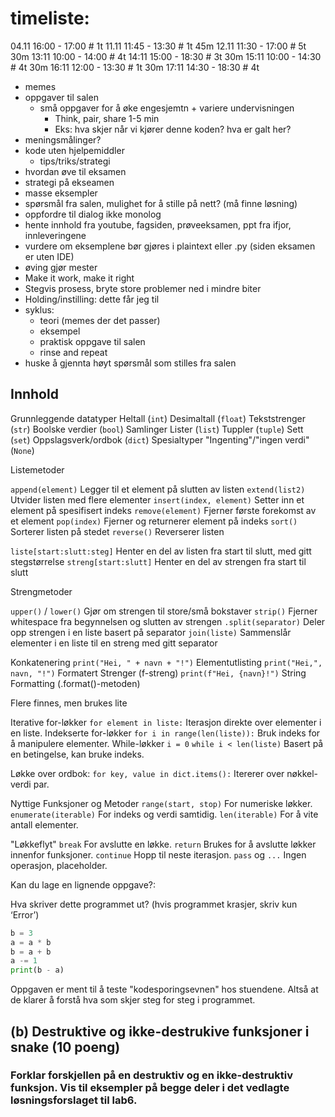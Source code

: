 # timeliste:
04.11 16:00 - 17:00 # 1t
11.11 11:45 - 13:30 # 1t 45m
12.11 11:30 - 17:00 # 5t 30m
13:11 10:00 - 14:00 # 4t
14:11 15:00 - 18:30 # 3t 30m
15:11 10:00 - 14:30 # 4t 30m
16:11 12:00 - 13:30 # 1t 30m
17:11 14:30 - 18:30 # 4t

* memes
* oppgaver til salen
    * små oppgaver for å øke engesjemtn + variere undervisningen
        * Think, pair, share 1-5 min
        * Eks: hva skjer når vi kjører denne koden? hva er galt her?
* meningsmålinger?
* kode uten hjelpemiddler
    * tips/triks/strategi
* hvordan øve til eksamen
* strategi på ekseamen
* masse eksempler
* spørsmål fra salen, mulighet for å stille på nett? (må finne løsning)
* oppfordre til dialog ikke monolog
* hente innhold fra youtube, fagsiden, prøveeksamen, ppt fra ifjor, innleveringene
* vurdere om eksemplene bør gjøres i plaintext eller .py (siden eksamen er uten IDE)
* øving gjør mester
* Make it work, make it right
* Stegvis prosess, bryte store problemer ned i mindre biter
* Holding/instilling: dette får jeg til
* syklus:
    * teori (memes der det passer)
    * eksempel
    * praktisk oppgave til salen
    - rinse and repeat
* huske å gjennta høyt spørsmål som stilles fra salen

## Innhold


Grunnleggende datatyper
Heltall (`int`)
Desimaltall (`float`)
Tekststrenger (`str`)
Boolske verdier (`bool`)
Samlinger
Lister (`list`)
Tuppler (`tuple`)
Sett (`set`)
Oppslagsverk/ordbok (`dict`)
Spesialtyper
"Ingenting"/"ingen verdi" (`None`)


Listemetoder

`append(element)`
    Legger til et element på slutten av listen
`extend(list2)`
    Utvider listen med flere elementer
`insert(index, element)`
    Setter inn et element på spesifisert indeks
`remove(element)`
    Fjerner første forekomst av et element
`pop(index)`
    Fjerner og returnerer element på indeks
`sort()`
    Sorterer listen på stedet
`reverse()`
    Reverserer listen


`liste[start:slutt:steg]`
    Henter en del av listen fra start til slutt, med gitt stegstørrelse
`streng[start:slutt]` 
    Henter en del av strengen fra start til slutt


Strengmetoder

`upper()` / `lower()`
    Gjør om strengen til store/små bokstaver
`strip()`
    Fjerner whitespace fra begynnelsen og slutten av strengen
`.split(separator)`
    Deler opp strengen i en liste basert på separator
`join(liste)`
    Sammenslår elementer i en liste til en streng med gitt separator


Konkatenering
`print("Hei, " + navn + "!")`
Elementutlisting
`print("Hei,", navn, "!")`
Formatert Strenger (f-streng)
`print(f"Hei, {navn}!")`
String Formatting (.format()-metoden)

Flere finnes, men brukes lite

Iterative for-løkker
    `for element in liste:`
        Iterasjon direkte over elementer i en liste.
Indekserte for-løkker
    `for i in range(len(liste)):`
        Bruk indeks for å manipulere elementer.
While-løkker
    `i = 0`
    `while i < len(liste)`
        Basert på en betingelse, kan bruke indeks.

Løkke over ordbok:
    `for key, value in dict.items():`
        Itererer over nøkkel-verdi par.

Nyttige Funksjoner og Metoder
`range(start, stop)`
    For numeriske løkker.
`enumerate(iterable)`
    For indeks og verdi samtidig.
`len(iterable)`
    For å vite antall elementer.

"Løkkeflyt"
`break`
    For avslutte en løkke.
`return`
    Brukes for å avslutte løkker innenfor funksjoner.
`continue`
    Hopp til neste iterasjon.
`pass` og `...` Ingen operasjon, placeholder.

Kan du lage en lignende oppgave?:

Hva skriver dette programmet ut? (hvis programmet krasjer, skriv kun ‘Error’)

```py
b = 3
a = a * b
b = a + b
a -= 1
print(b - a)
```

Oppgaven er ment til å teste "kodesporingsevnen" hos stuendene. Altså at de klarer å forstå hva som skjer steg for steg i programmet.

## (b) Destruktive og ikke-destrukive funksjoner i snake (10 poeng)

### Forklar forskjellen på en destruktiv og en ikke-destruktiv funksjon. Vis til eksempler på begge deler i det vedlagte løsningsforslaget til lab6.